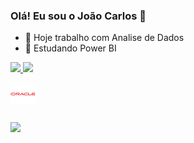 ### Olá! Eu sou o João Carlos 👋

- 🔭 Hoje trabalho com Analise de Dados 
- 🌱 Estudando Power BI

 <div>
  <a href="https://github.com/JcarlosJocsp">
  <img height="180em" src="https://github-readme-stats.vercel.app/api?username=JcarlosJocsp&show_icons=true&theme=dark&include_all_commits=true&count_private=true"/>
  <img height="180em" src="https://github-readme-stats.vercel.app/api/top-langs/?username=JcarlosJocsp&layout=compact&langs_count=7&theme=dark"/>
</div>

<div style="display: inline_block"><br>
  <img align="center" alt="João-oracle" height="30" width="40" src="https://raw.githubusercontent.com/devicons/devicon/master/icons/oracle/oracle-original.svg">
</div>
 
 ##
 
  
<div> 
  <a href="https://www.linkedin.com/in/joao-carlos-analista-dedados" target="_blank"><img src="https://img.shields.io/badge/LinkedIn-0077B5?style=for-the-badge&logo=linkedin&logoColor=white" target="_blank"></a>
</div>
